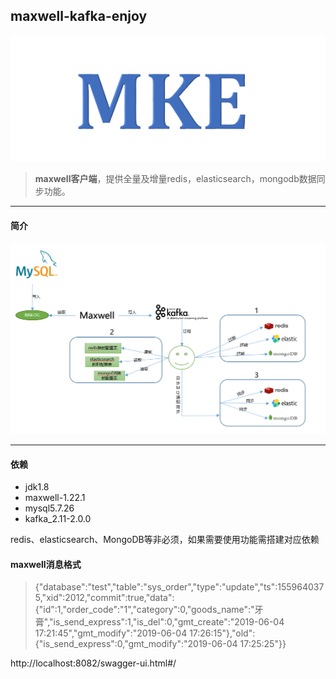 ## maxwell-kafka-enjoy

![Image text](./docs/img/logo.jpg)

> **maxwell客户端**，提供全量及增量redis，elasticsearch，mongodb数据同步功能。
---
#### 简介

![Image text](./docs/img/maxwell_enjoy.jpg)

---

#### 依赖
* jdk1.8
* maxwell-1.22.1
* mysql5.7.26
* kafka_2.11-2.0.0

redis、elasticsearch、MongoDB等非必须，如果需要使用功能需搭建对应依赖


#### maxwell消息格式
>{"database":"test","table":"sys_order","type":"update","ts":1559640375,"xid":2012,"commit":true,"data":{"id":1,"order_code":"1","category":0,"goods_name":"牙膏","is_send_express":1,"is_del":0,"gmt_create":"2019-06-04 17:21:45","gmt_modify":"2019-06-04 17:26:15"},"old":{"is_send_express":0,"gmt_modify":"2019-06-04 17:25:25"}}

http://localhost:8082/swagger-ui.html#/